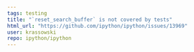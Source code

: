 ```yaml
---
tags: testing
title: "`reset_search_buffer` is not covered by tests"
html_url: "https://github.com/ipython/ipython/issues/13969"
user: krassowski
repo: ipython/ipython
---
```


